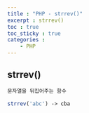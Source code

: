 ```yaml
---
title : "PHP - strrev()"
excerpt : strrev()
toc : true
toc_sticky : true
categories :
    - PHP
---
```


## strrev()
```php
문자열을 뒤집어주는 함수

strrev('abc') -> cba
```